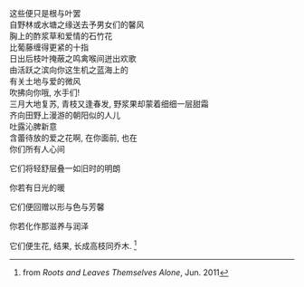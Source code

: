 这些便只是根与叶罢
<br>
自野林或水塘之缘送去予男女们的馨风
<br>
胸上的酢浆草和爱情的石竹花
<br>
比葡藤缠得更紧的十指
<br>
日出后枝叶掩蔽之鸣禽喉间迸出欢歌
<br>
由活跃之滨向你这生机之蓝海上的
<br>
有关土地与爱的微风
<br>
吹拂向你哦, 水手们!
<br>
三月大地复苏, 青枝又逢春发, 野浆果却蒙着细细一层甜霜
<br>
齐向田野上漫游的朝阳似的人儿
<br>
吐露沁脾新意
<br>
含蕾待放的爱之花啊, 在你面前, 也在
<br>
你们所有人心间

它们将轻舒层叠一如旧时的明朗

你若有日光的暖

它们便回赠以形与色与芳馨

你若化作那滋养与润泽

它们便生花, 结果, 长成高枝同乔木. [^1]

[^1]: from _Roots and Leaves Themselves Alone_, Jun. 2011
